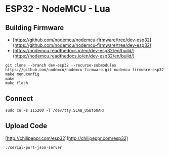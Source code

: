 # ESP32 - NodeMCU - Lua


## Building Firmware

- [https://github.com/nodemcu/nodemcu-firmware/tree/dev-esp32](https://github.com/nodemcu/nodemcu-firmware/tree/dev-esp32)
- [https://nodemcu.readthedocs.io/en/dev-esp32/en/build/](https://nodemcu.readthedocs.io/en/dev-esp32/en/build/)

```
git clone --branch dev-esp32 --recurse-submodules https://github.com/nodemcu/nodemcu-firmware.git nodemcu-firmware-esp32
make menuconfig
make
make flash
```

## Connect

```
sudo cu -s 115200 -l /dev/tty.SLAB_USBtoUART
```

## Upload Code

[http://chilipeppr.com/esp32](http://chilipeppr.com/esp32)

```
./serial-port-json-server
```